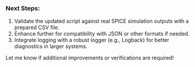 ### Next Steps:
1. Validate the updated script against real SPICE simulation outputs with a prepared CSV file.
2. Enhance further for compatibility with JSON or other formats if needed.
3. Integrate logging with a robust logger (e.g., Logback) for better diagnostics in larger systems.

Let me know if additional improvements or verifications are required!